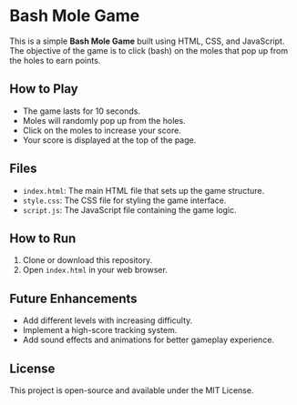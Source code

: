 # Bash Mole Game

This is a simple **Bash Mole Game** built using HTML, CSS, and JavaScript. The objective of the game is to click (bash) on the moles that pop up from the holes to earn points.

## How to Play

- The game lasts for 10 seconds.
- Moles will randomly pop up from the holes.
- Click on the moles to increase your score.
- Your score is displayed at the top of the page.

## Files

- `index.html`: The main HTML file that sets up the game structure.
- `style.css`: The CSS file for styling the game interface.
- `script.js`: The JavaScript file containing the game logic.

## How to Run

1. Clone or download this repository.
2. Open `index.html` in your web browser.

## Future Enhancements

- Add different levels with increasing difficulty.
- Implement a high-score tracking system.
- Add sound effects and animations for better gameplay experience.

## License

This project is open-source and available under the MIT License.
